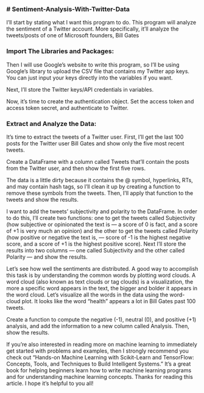 <h3># Sentiment-Analysis-With-Twitter-Data</h3>


I’ll start by stating what I want this program to do. This program will analyze the sentiment of a Twitter account. More specifically, it’ll analyze the tweets/posts of one of Microsoft founders, Bill Gates

<h3>Import The Libraries and Packages:</h3>

Then I will use Google’s website to write this program, so I’ll be using Google’s library to upload the CSV file that contains my Twitter app keys. You can just input your keys directly into the variables if you want.

Next, I’ll store the Twitter keys/API credentials in variables.

Now, it’s time to create the authentication object. Set the access token and access token secret, and authenticate to Twitter.

<h3>Extract and Analyze the Data:</h3> 
It’s time to extract the tweets of a Twitter user. First, I’ll get the last 100 posts for the Twitter user Bill Gates and show only the five most recent tweets.

Create a DataFrame with a column called Tweets that’ll contain the posts from the Twitter user, and then show the first five rows.

The data is a little dirty because it contains the @ symbol, hyperlinks, RTs, and may contain hash tags, so I’ll clean it up by creating a function to remove these symbols from the tweets. Then, I’ll apply that function to the tweets and show the results.

I want to add the tweets’ subjectivity and polarity to the DataFrame. In order to do this, I’ll create two functions: one to get the tweets called Subjectivity (how subjective or opinionated the text is — a score of 0 is fact, and a score of +1 is very much an opinion) and the other to get the tweets called Polarity (how positive or negative the text is, — score of -1 is the highest negative score, and a score of +1 is the highest positive score).
Next I’ll store the results into two columns — one called Subjectivity and the other called Polarity — and show the results.

Let’s see how well the sentiments are distributed. A good way to accomplish this task is by understanding the common words by plotting word clouds.
A word cloud (also known as text clouds or tag clouds) is a visualization, the more a specific word appears in the text, the bigger and bolder it appears in the word cloud.
Let’s visualize all the words in the data using the word-cloud plot. It looks like the word “health” appears a lot in Bill Gates past 100 tweets.

Create a function to compute the negative (-1), neutral (0), and positive (+1) analysis, and add the information to a new column called Analysis. Then, show the results.

If you’re also interested in reading more on machine learning to immediately get started with problems and examples, then I strongly recommend you check out “Hands-on Machine Learning with Scikit-Learn and TensorFlow: Concepts, Tools, and Techniques to Build Intelligent Systems.”
It’s a great book for helping beginners learn how to write machine learning programs and for understanding machine learning concepts.
Thanks for reading this article. I hope it’s helpful to you all!


